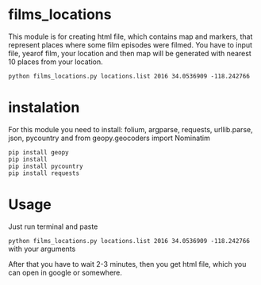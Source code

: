 # films_locations
 
 This module is for creating html file, which contains map and  markers, that represent places where some film episodes were filmed.
 You have to input file, yearof film, your location and then map will be generated with nearest 10 places from your location.
 
 ```python films_locations.py locations.list 2016 34.0536909 -118.242766```
 
 # instalation
 
 For this module you need to install: folium, argparse, requests, urllib.parse, json, pycountry and from geopy.geocoders import Nominatim
 
 ```pip install folium
 pip install geopy
 pip install
 pip install pycountry
 pip install requests
 ```
 
# Usage

Just run terminal and paste

 ```python films_locations.py locations.list 2016 34.0536909 -118.242766``` with your arguments
 
 After that you have to wait 2-3 minutes, then you get html file, which you can open in google or somewhere.

